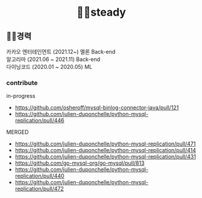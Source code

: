 
<div align=center>
  
# 🏃‍♂️steady
</div>

## 🧑‍🔧경력
카카오 엔터테인먼트 (2021.12~) 
멜론 Back-end
<br>
알고리마 (2021.06 ~ 2021.11) Back-end
<br>
다이닝코드 (2020.01 ~ 2020.05) ML


### contribute 
in-progress
- https://github.com/osheroff/mysql-binlog-connector-java/pull/121
- https://github.com/julien-duponchelle/python-mysql-replication/pull/446

MERGED
- https://github.com/julien-duponchelle/python-mysql-replication/pull/471
- https://github.com/julien-duponchelle/python-mysql-replication/pull/414
- https://github.com/julien-duponchelle/python-mysql-replication/pull/431
- https://github.com/go-mysql-org/go-mysql/pull/813
- https://github.com/julien-duponchelle/python-mysql-replication/pull/440
- https://github.com/julien-duponchelle/python-mysql-replication/pull/472

